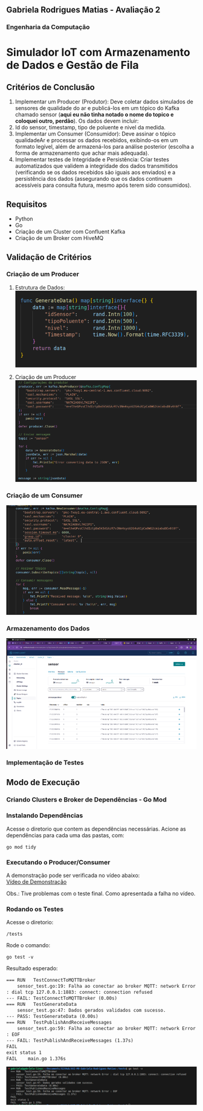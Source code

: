 ## Gabriela Rodrigues Matias - Avaliação 2
### Engenharia da Computação

# Simulador IoT com Armazenamento de Dados e Gestão de Fila

## Critérios de Conclusão

1. Implementar um Producer (Produtor): Deve coletar dados simulados de sensores de qualidade do ar e publicá-los em um tópico do Kafka chamado sensor (**aqui eu não tinha notado o nome do topico e coloquei outro, perdão**). Os dados devem incluir:
2. Id do sensor, timestamp, tipo de poluente e nivel da medida.
3. Implementar um Consumer (Consumidor): Deve assinar o tópico qualidadeAr e processar os dados recebidos, exibindo-os em um formato legível, além de armazená-los para análise posterior (escolha a forma de armazenamento que achar mais adequada).
4. Implementar testes de Integridade e Persistência: Criar testes automatizados que validem a integridade dos dados transmitidos (verificando se os dados recebidos são iguais aos enviados) e a persistência dos dados (assegurando que os dados continuem acessíveis para consulta futura, mesmo após terem sido consumidos).

## Requisitos
- Python
- Go
- Criação de um Cluster com Confluent Kafka
- Criação de um Broker com HiveMQ

## Validação de Critérios 

### Criação de um Producer 
1. Estrutura de Dados:
![Data Struct](./static/datastructure.png)

2. Criação de um Producer
![Producer](./static/producer.png)

### Criação de um Consumer 
![Consumer](./static/consumer.png)

### Armazenamento dos Dados
![Kafka](./static/kafka.png)

### Implementação de Testes

##  Modo de Execução 

### Criando Clusters e Broker de Dependências - Go Mod


### Instalando Dependências
Acesse o diretorio que contem as dependências necessárias.
Acione as dependências para cada uma das pastas, com: 
```
go mod tidy
```

### Executando o Producer/Consumer

A demonstração pode ser verificada no vídeo abaixo:  
[Vídeo de Demonstração](https://www.youtube.com/watch?v=eT6XUvVzdfA)

Obs.: Tive problemas com o teste final. Como apresentada a falha no vídeo. 

### Rodando os Testes

Acesse o diretorio: 

```
/tests
```

Rode o comando: 
```
go test -v
```

Resultado esperado: 
```
=== RUN   TestConnectToMQTTBroker
    sensor_test.go:19: Falha ao conectar ao broker MQTT: network Error : dial tcp 127.0.0.1:1883: connect: connection refused
--- FAIL: TestConnectToMQTTBroker (0.00s)
=== RUN   TestGenerateData
    sensor_test.go:47: Dados gerados validados com sucesso.
--- PASS: TestGenerateData (0.00s)
=== RUN   TestPublishAndReceiveMessages
    sensor_test.go:59: Falha ao conectar ao broker MQTT: network Error : EOF
--- FAIL: TestPublishAndReceiveMessages (1.37s)
FAIL
exit status 1
FAIL    main.go 1.376s
```
![Test](./static/test.png)
